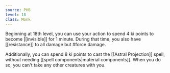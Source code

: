 ```yaml
---
source: PHB
level: 18
class: Monk
---
```


Beginning at 18th level, you can use your action to spend 4 ki points to become [[invisible]] for 1 minute. During that time, you also have [[resistance]] to all damage but #force damage.

Additionally, you can spend 8 ki points to cast the [[Astral Projection]] spell, without needing [[spell components|material components]]. When you do so, you can't take any other creatures with you.
